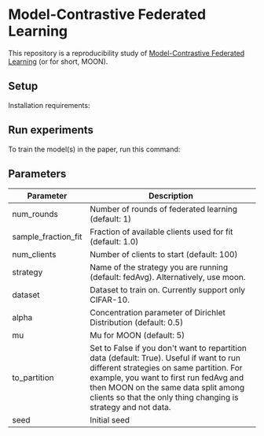# Model-Contrastive Federated Learning
This repository is a reproducibility study of [Model-Contrastive Federated Learning](https://openaccess.thecvf.com/content/CVPR2021/html/Li_Model-Contrastive_Federated_Learning_CVPR_2021_paper.html) (or for short, MOON).

## Setup

Installation requirements:

## Run experiments

To train the model(s) in the paper, run this command:

## Parameters

| Parameter           	| Description                                                                                                                                                                                                                                                                              	|
|---------------------	|------------------------------------------------------------------------------------------------------------------------------------------------------------------------------------------------------------------------------------------------------------------------------------------	|
| num_rounds          	| Number of rounds of federated learning (default: 1)                                                                                                                                                                                                                                      	|
| sample_fraction_fit 	| Fraction of available clients used for fit (default: 1.0)                                                                                                                                                                                                                                	|
| num_clients         	| Number of clients to start (default: 100)                                                                                                                                                                                                                                                	|
| strategy            	| Name of the strategy you are running (default: fedAvg). Alternatively, use moon.                                                                                                                                                                                                         	|
| dataset             	| Dataset to train on. Currently support only CIFAR-10.                                                                                                                                                                                                                                    	|
| alpha               	| Concentration parameter of Dirichlet Distribution (default: 0.5)                                                                                                                                                                                                                         	|
| mu                  	| Mu for MOON (default: 5)                                                                                                                                                                                                                                                                 	|
| to_partition        	| Set to False if you don't want to repartition data (default: True). Useful if want to run different strategies on same partition. For example, you want to first run fedAvg and then MOON on the same data split among clients so that the only thing changing is strategy and not data. 	|
| seed                	| Initial seed                                                                                                                                                                                                                                                                             	|
